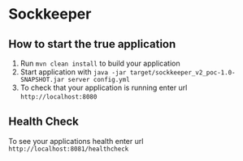 # Sockkeeper

How to start the true application
---

1. Run `mvn clean install` to build your application
1. Start application with `java -jar target/sockkeeper_v2_poc-1.0-SNAPSHOT.jar server config.yml`
1. To check that your application is running enter url `http://localhost:8080`

Health Check
---

To see your applications health enter url `http://localhost:8081/healthcheck`
